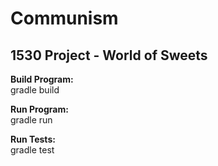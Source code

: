 # Communism
## 1530 Project - World of Sweets

**Build Program:** 	
gradle build

**Run Program:** 	
gradle run

**Run Tests:** 		
gradle test
